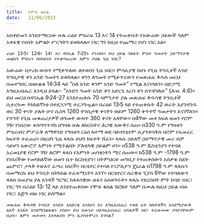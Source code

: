 ```yaml
---
title:  የሞቱ ቁስል
date:   11/06/2023
---
```


አስቀድመን እንደተማርነው ሁሉ ራዕይ ምዕራፍ 13 እና 14 የተጠቀሱት የአውሬው ኃይሎች ዓለም አቀፋዊ የሀሰት አምልኮ ሥርዓትን ይወክላሉ። ነገር ግን ከዚህ ተጨማሪ የሆነ ነገር አለ።

`ራዕይ 13፡5፤ 12፡6፣ 14፤ እና ዳንኤል 7፡25ን ያንብቡ። ይህ ኃይል ባለፉት ምዕተ ዓመታት ኃይማኖታዊ መልክዓ ምድሩን በበላይነት የተቆጣጠረው ለምን ያህል ጊዜ ነበር?`

አውሬው በታሪክ ውስጥ የሚቀጥለው ለተወሰነ ጊዜ ነበር። ምሳሌያዊ በሆኑ የጊዜ ትንቢቶች አንድ ትንቢታዊ ቀን አንድ ዓመትን ይወክላል። ቀንን ለዓመት የሚቆጥረውን የመጽሐፍ ቅዱስ መርህ በመተግበር በዘሁልቁ 14፡34 ላይ “ስለ አንድ ቀንም አንድ ዓመት” የሚል እናነባለን። በድጋሚ እግዚአብሔር እንዲህ ይላል፡- “አንድን ዓመት አንድ ቀን አድርጌ አርባ ቀን ሰጥቼሃለሁ” (ሕዝ. 4:6)። ይህ መርህ በዳንኤል 9፡24-27 እንደተጠቀሱ 70 ሳምንታት ያሉ መጽሐፍ ቅዱሳዊ ትንቢቶች ሲተረጎሙ ትክክለኛነቱ በተደጋጋሚ ተረጋግጧል። በራዕይ 13፡5 ላይ የተጠቀሱት 42 ወራት እያንዳንዱ ወር 30 ቀናት ያሉት ሆኖ ሲሰላ 1260 ትንቢታዊ ቀናትን ወይም 1260 ቀጥተኛ ዓመታትን እናገኛለን። የጥንት የጊዜ መቁጠሪያዎች በዓመት ውስጥ 360 ቀናት አላቸው። በ4ኛው መቶ ክፍለ ዘመን የሮም ገዥ የነበረው ቆስጣንጥኖስ በግዛቱ ሁሉ ለክርስትና ሕጋዊ እውቅና ሰጠ። በ330 ዓ.ም የግዛቱን ምዕራብና ምሥራቅ ለማዋሃድ የግዛቱን ርዕሰ ከተማ ወደ ባይዛንቲየም ሲያንቀሳቅስ በሮም የአመራር ክፍተት ተፈጠረ። በዚህን ጊዜ ጳጳሱ ይህን ክፍተት ሸፈነ። ጳጳሱ ኃይለኛ ኃይማኖታዊ መሪ ብቻ ሳይሆን አውሮፓ እምነት የሚጥልበት ፖለቲካዊ ኃይልም ሆነ። በ538 ዓ.ም ጁስቲንያን የተባለ አረመኔያዊ የሮም ገዥ ለሮም ጳጳስ የእምነት ጠባቂነትን ሚና ሰጠው። ከ538 ዓ.ም -1798 ዓ.ም የነበረችው የመካከለኛው ዘመን ቤተ ክርስቲያን፣ በትምህርቱ መግቢያ የተጠቀሰውን አሰቃቂ ስደት ጨምሮ፣ ታላቅ ተጽእኖ ፈጣሪ ነበረች። በርቲየር የተባለ የናፖሊዮን ጄኔራል በ1798 ዓ.ም ጳጳሱን በመማረኩ ይህ ትንቢት በትክክል ተፈጻሚነትን አገኘ። በርቲየርና ሰራዊቱ ፒያስ 6ኛው የተባለውን ጳጳስ በመያዝ ያለ አንዳች ግርግር ከጳጳሳዊው ዙፋን አስወገዱት። ጳጳሱ የደረሰበት ምት ከባድ ነበር፣ ነገር ግን በራዕይ 13፡ 12 ላይ እንደተጠቀሰው የሞቱ ቁስል ሽሮለት ዓለም በሙሉ ከዚህ ኃይል ብዙ ነገር፣ እጅግ ብዙ ነገር ይሰማል።

`መጽሐፍ ቅዱሳዊ ትንቢት እንዴት አስደናቂ እንደሆነ እና እግዚአብሔር የወደ ፊት ክስተቶችን እንደሚያውቅ ለእኛ እንዴት እንደሚገልጽልን ያስቡ። ይህ እውነታ በእግዚአብሔር ተስፋዎች ላይ፣ ተፈጽመው ያላየናቸውም ቢሆኑ፣ ለምን መታመን እንዳለብን ምን ሊያስተምረን ይገባል?`